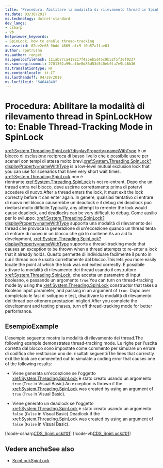 ```yaml
---
title: 'Procedura: Abilitare la modalità di rilevamento thread in SpinLock'
ms.date: 03/30/2017
ms.technology: dotnet-standard
dev_langs:
- csharp
- vb
helpviewer_keywords:
- SpinLock, how to enable thread-tracking
ms.assetid: 62ee2e68-0bdd-4869-afc9-f0a57a11ae01
author: rpetrusha
ms.author: ronpet
ms.openlocfilehash: 111ab87ca419217f425eb5d4bc9b52f5f30f0237
ms.sourcegitcommit: 2701302a99cafbe0d86d53d540eb0fa7e9b46b36
ms.translationtype: HT
ms.contentlocale: it-IT
ms.lasthandoff: 04/28/2019
ms.locfileid: "64644840"
---
```

# <a name="how-to-enable-thread-tracking-mode-in-spinlock"></a><span data-ttu-id="1d4b3-102">Procedura: Abilitare la modalità di rilevamento thread in SpinLock</span><span class="sxs-lookup"><span data-stu-id="1d4b3-102">How to: Enable Thread-Tracking Mode in SpinLock</span></span>
<span data-ttu-id="1d4b3-103"><xref:System.Threading.SpinLock?displayProperty=nameWithType> è un blocco di esclusione reciproca di basso livello che è possibile usare per scenari con tempi di attesa molto brevi.</span><span class="sxs-lookup"><span data-stu-id="1d4b3-103"><xref:System.Threading.SpinLock?displayProperty=nameWithType> is a low-level mutual exclusion lock that you can use for scenarios that have very short wait times.</span></span> <span data-ttu-id="1d4b3-104"><xref:System.Threading.SpinLock> non è rientrante.</span><span class="sxs-lookup"><span data-stu-id="1d4b3-104"><xref:System.Threading.SpinLock> is not re-entrant.</span></span> <span data-ttu-id="1d4b3-105">Dopo che un thread entra nel blocco, deve uscirne correttamente prima di potervi accedere di nuovo.</span><span class="sxs-lookup"><span data-stu-id="1d4b3-105">After a thread enters the lock, it must exit the lock correctly before it can enter again.</span></span> <span data-ttu-id="1d4b3-106">In genere, qualsiasi tentativo di entrare di nuovo nel blocco causerebbe un deadlock e il debug dei deadlock può rivelarsi molto difficile.</span><span class="sxs-lookup"><span data-stu-id="1d4b3-106">Typically, any attempt to re-enter the lock would cause deadlock, and deadlocks can be very difficult to debug.</span></span> <span data-ttu-id="1d4b3-107">Come ausilio per lo sviluppo, <xref:System.Threading.SpinLock?displayProperty=nameWithType> supporta una modalità di rilevamento dei thread che provoca la generazione di un'eccezione quando un thread tenta di entrare di nuovo in un blocco che già lo contiene.</span><span class="sxs-lookup"><span data-stu-id="1d4b3-107">As an aid to development, <xref:System.Threading.SpinLock?displayProperty=nameWithType> supports a thread-tracking mode that causes an exception to be thrown when a thread attempts to re-enter a lock that it already holds.</span></span> <span data-ttu-id="1d4b3-108">Questo permette di individuare facilmente il punto in cui il thread non è uscito correttamente dal blocco.</span><span class="sxs-lookup"><span data-stu-id="1d4b3-108">This lets you more easily locate the point at which the lock was not exited correctly.</span></span> <span data-ttu-id="1d4b3-109">È possibile attivare la modalità di rilevamento dei thread usando il costruttore <xref:System.Threading.SpinLock>, che accetta un parametro di input booleano, e passando un argomento `true`.</span><span class="sxs-lookup"><span data-stu-id="1d4b3-109">You can turn on thread-tracking mode by using the <xref:System.Threading.SpinLock> constructor that takes a Boolean input parameter, and passing in an argument of `true`.</span></span> <span data-ttu-id="1d4b3-110">Dopo aver completato le fasi di sviluppo e test, disattivare la modalità di rilevamento dei thread per ottenere prestazioni migliori.</span><span class="sxs-lookup"><span data-stu-id="1d4b3-110">After you complete the development and testing phases, turn off thread-tracking mode for better performance.</span></span>  
  
## <a name="example"></a><span data-ttu-id="1d4b3-111">Esempio</span><span class="sxs-lookup"><span data-stu-id="1d4b3-111">Example</span></span>  
 <span data-ttu-id="1d4b3-112">L'esempio seguente mostra la modalità di rilevamento dei thread.</span><span class="sxs-lookup"><span data-stu-id="1d4b3-112">The following example demonstrates thread-tracking mode.</span></span> <span data-ttu-id="1d4b3-113">Le righe per l'uscita corretta dal blocco sono impostate come commento per simulare un errore di codifica che restituisce uno dei risultati seguenti:</span><span class="sxs-lookup"><span data-stu-id="1d4b3-113">The lines that correctly exit the lock are commented out to simulate a coding error that causes one of the following results:</span></span>  
  
- <span data-ttu-id="1d4b3-114">Viene generata un'eccezione se l'oggetto <xref:System.Threading.SpinLock> è stato creato usando un argomento `true` (`True` in Visual Basic).</span><span class="sxs-lookup"><span data-stu-id="1d4b3-114">An exception is thrown if the <xref:System.Threading.SpinLock> was created by using an argument of `true` (`True` in Visual Basic).</span></span>  
  
- <span data-ttu-id="1d4b3-115">Viene generato un deadlock se l'oggetto <xref:System.Threading.SpinLock> è stato creato usando un argomento `false` (`False` in Visual Basic).</span><span class="sxs-lookup"><span data-stu-id="1d4b3-115">Deadlock if the <xref:System.Threading.SpinLock> was created by using an argument of `false` (`False` in Visual Basic).</span></span>  
  
 [!code-csharp[CDS_SpinLock#01](../../../samples/snippets/csharp/VS_Snippets_Misc/cds_spinlock/cs/spinlockdemo.cs#01)]
 [!code-vb[CDS_SpinLock#01](../../../samples/snippets/visualbasic/VS_Snippets_Misc/cds_spinlock/vb/spinlock_threadtracking.vb#01)]  
  
## <a name="see-also"></a><span data-ttu-id="1d4b3-116">Vedere anche</span><span class="sxs-lookup"><span data-stu-id="1d4b3-116">See also</span></span>

- [<span data-ttu-id="1d4b3-117">SpinLock</span><span class="sxs-lookup"><span data-stu-id="1d4b3-117">SpinLock</span></span>](../../../docs/standard/threading/spinlock.md)
